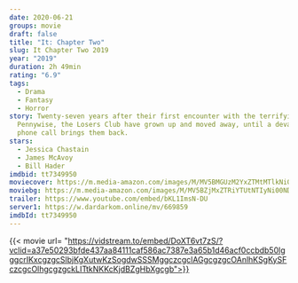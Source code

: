 ```yaml
---
date: 2020-06-21
groups: movie
draft: false
title: "It: Chapter Two"
slug: It Chapter Two 2019
year: "2019"
duration: 2h 49min
rating: "6.9"
tags:
  - Drama
  - Fantasy
  - Horror
story: Twenty-seven years after their first encounter with the terrifying
  Pennywise, the Losers Club have grown up and moved away, until a devastating
  phone call brings them back.
stars:
  - Jessica Chastain
  - James McAvoy
  - Bill Hader
imdbid: tt7349950
moviecover: https://m.media-amazon.com/images/M/MV5BMGUzM2YxZTMtMTlkNi00OTI0LTljNTEtZDQzYjQ1Y2ZhZWY3XkEyXkFqcGdeQXVyODIyOTEyMzY@._V1_SY1000_SX750_AL_.jpg
moviebg: https://m.media-amazon.com/images/M/MV5BZjMxZTRiYTUtNTIyNi00NDA5LThkNmQtNjdmZTZlZDY5ZDYwXkEyXkFqcGdeQXVyNjczOTE0MzM@._V1_SX1777_CR0,0,1777,717_AL_.jpg
trailer: https://www.youtube.com/embed/bKL1ImsN-DU
server1: https://w.dardarkom.online/mv/669859
imdbId: tt7349950
---
```


{{< movie url= "https://vidstream.to/embed/DoXT6vt7zS/?vclid=a37e50293bfde437aa84111caf586ac7387e3a65b1d46acf0ccbdb50lgggcrIKxcgzgcSlbjKgXutwKzSogdwSSSMggczcgclAGgcgzgcOAnlhKSgKySFczcgcOlhgcgzgckLITtkNKKcKjdBZgHbXgcgb">}}
